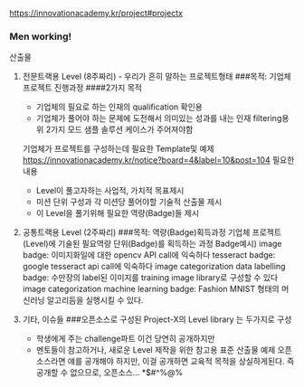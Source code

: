 https://innovationacademy.kr/project#projectx 
### Men working!

산출물
1. 전문트랙용 Level (8주짜리) - 우리가 흔히 말하는 프로젝트형태
###목적: 기업체 프로젝트 진행과정 
####2가지 목적
   - 기업체의 필요로 하는 인재의 qualification 확인용
   - 기업체가 풀어야 하는 문제에 도전해서 의미있는 성과를 내는 인재 filtering용
   위 2가지 모드 샘플 솔루션 케이스가 주어져야함
  
   기업체가 프로젝트를 구성하는데 필요한 Template및 예제  
       https://innovationacademy.kr/notice?board=4&label=10&post=104 
   필요한 내용
   - Level이 풀고자하는 사업적, 가치적 목표제시
   - 미션 단위 구성과 각 미션당 풀어야할 기술적 산출물 제시
   - 이 Level을 풀기위해 필요한 역량(Badge)들 제시
   
2. 공통트랙용 Level (2주짜리)
###목적: 역량(Badge)획득과정 
   기업체 프로젝트 (Level)에 기술된 필요역량 단위(Badge)를 획득하는 과정 
   Badge예시)
       image badge: 이미지화일에 대한 opencv API call에 익숙하다
       tesseract badge: google tesseract api call에 익숙하다
       image categorization data labelling badge: 수만장의 label된 이미지를 training image library로 구성할 수 있다
       image categorization machine learning badge: Fashion MNIST 형태의 머신러닝 알고리듬을 실행시킬 수 있다.

3. 기타, 이슈들
###오픈소스로 구성된 Project-X의 Level library 는 두가지로 구성
    - 학생에게 주는 challenge파트
        이건 당연히 공개하지만
    - 멘토들이 참고하거나, 새로운 Level 제작을 위한 참고용 표준 산출물 예제
        오픈소스라면 얘를 공개해야 하지만, 이걸 공개하면 교육적 목적을 상실하게된다. 즉 공개할 수 없으므로, 오픈소스... *$#^%@%
